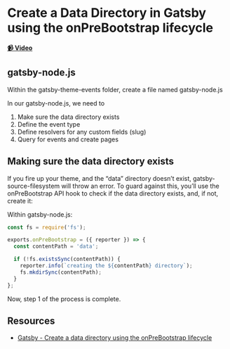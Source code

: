 # Create a Data Directory in Gatsby using the onPreBootstrap lifecycle

**[📹 Video](https://egghead.io/lessons/gatsby-create-a-data-directory-in-gatsby-using-the-onprebootstrap-lifecycle)**

## gatsby-node.js
Within the gatsby-theme-events folder, create a file named gatsby-node.js

In our gatsby-node.js, we need to
1. Make sure the data directory exists
2. Define the event type
3. Define resolvers for any custom fields (slug)
4. Query for events and create pages

## Making sure the data directory exists
If you fire up your theme, and the “data” directory doesn’t exist, gatsby-source-filesystem will throw an error. To guard against this, you’ll use the onPreBootstrap API hook to check if the data directory exists, and, if not, create it:


Within gatsby-node.js:
```javascript
const fs = require('fs');

exports.onPreBootstrap = ({ reporter }) => {
  const contentPath = 'data';

  if (!fs.existsSync(contentPath)) {
    reporter.info(`creating the ${contentPath} directory`);
    fs.mkdirSync(contentPath);
  }
};
```
Now, step 1 of the process is complete.


## Resources
- [Gatsby - Create a data directory using the onPreBootstrap lifecycle](https://www.gatsbyjs.org/tutorial/building-a-theme/#create-a-data-directory-using-the-onprebootstrap-lifecycle)
